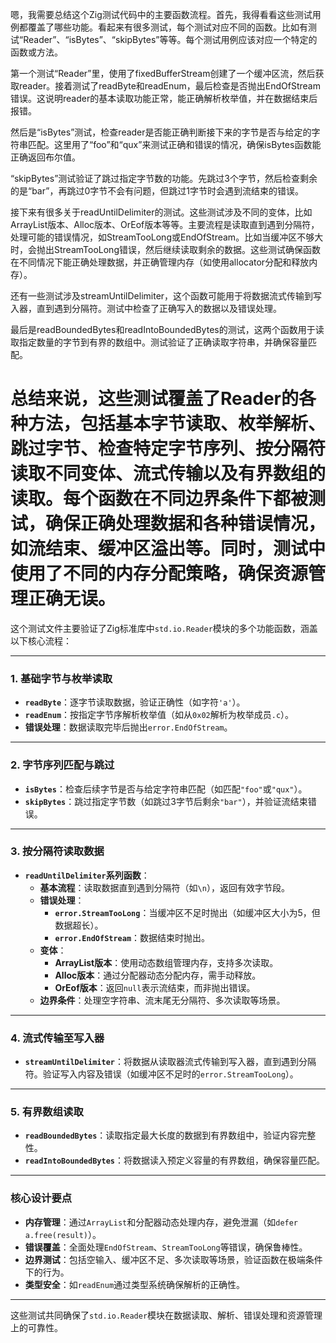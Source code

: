 嗯，我需要总结这个Zig测试代码中的主要函数流程。首先，我得看看这些测试用例都覆盖了哪些功能。看起来有很多测试，每个测试对应不同的函数。比如有测试“Reader”、“isBytes”、“skipBytes”等等。每个测试用例应该对应一个特定的函数或方法。

第一个测试“Reader”里，使用了fixedBufferStream创建了一个缓冲区流，然后获取reader。接着测试了readByte和readEnum，最后检查是否抛出EndOfStream错误。这说明reader的基本读取功能正常，能正确解析枚举值，并在数据结束后报错。

然后是“isBytes”测试，检查reader是否能正确判断接下来的字节是否与给定的字符串匹配。这里用了“foo”和“qux”来测试正确和错误的情况，确保isBytes函数能正确返回布尔值。

“skipBytes”测试验证了跳过指定字节数的功能。先跳过3个字节，然后检查剩余的是“bar”，再跳过0字节不会有问题，但跳过1字节时会遇到流结束的错误。

接下来有很多关于readUntilDelimiter的测试。这些测试涉及不同的变体，比如ArrayList版本、Alloc版本、OrEof版本等等。主要流程是读取直到遇到分隔符，处理可能的错误情况，如StreamTooLong或EndOfStream。比如当缓冲区不够大时，会抛出StreamTooLong错误，然后继续读取剩余的数据。这些测试确保函数在不同情况下能正确处理数据，并正确管理内存（如使用allocator分配和释放内存）。

还有一些测试涉及streamUntilDelimiter，这个函数可能用于将数据流式传输到写入器，直到遇到分隔符。测试中检查了正确写入的数据以及错误处理。

最后是readBoundedBytes和readIntoBoundedBytes的测试，这两个函数用于读取指定数量的字节到有界的数组中。测试验证了正确读取字符串，并确保容量匹配。

总结来说，这些测试覆盖了Reader的各种方法，包括基本字节读取、枚举解析、跳过字节、检查特定字节序列、按分隔符读取不同变体、流式传输以及有界数组的读取。每个函数在不同边界条件下都被测试，确保正确处理数据和各种错误情况，如流结束、缓冲区溢出等。同时，测试中使用了不同的内存分配策略，确保资源管理正确无误。
================================================
这个测试文件主要验证了Zig标准库中`std.io.Reader`模块的多个功能函数，涵盖以下核心流程：

---

### 1. **基础字节与枚举读取**
- **`readByte`**：逐字节读取数据，验证正确性（如字符`'a'`）。
- **`readEnum`**：按指定字节序解析枚举值（如从`0x02`解析为枚举成员`.c`）。
- **错误处理**：数据读取完毕后抛出`error.EndOfStream`。

---

### 2. **字节序列匹配与跳过**
- **`isBytes`**：检查后续字节是否与给定字符串匹配（如匹配`"foo"`或`"qux"`）。
- **`skipBytes`**：跳过指定字节数（如跳过3字节后剩余`"bar"`），并验证流结束错误。

---

### 3. **按分隔符读取数据**
- **`readUntilDelimiter`系列函数**：
  - **基本流程**：读取数据直到遇到分隔符（如`\n`），返回有效字节段。
  - **错误处理**：
    - **`error.StreamTooLong`**：当缓冲区不足时抛出（如缓冲区大小为5，但数据超长）。
    - **`error.EndOfStream`**：数据结束时抛出。
  - **变体**：
    - **ArrayList版本**：使用动态数组管理内存，支持多次读取。
    - **Alloc版本**：通过分配器动态分配内存，需手动释放。
    - **OrEof版本**：返回`null`表示流结束，而非抛出错误。
  - **边界条件**：处理空字符串、流末尾无分隔符、多次读取等场景。

---

### 4. **流式传输至写入器**
- **`streamUntilDelimiter`**：将数据从读取器流式传输到写入器，直到遇到分隔符。验证写入内容及错误（如缓冲区不足时的`error.StreamTooLong`）。

---

### 5. **有界数组读取**
- **`readBoundedBytes`**：读取指定最大长度的数据到有界数组中，验证内容完整性。
- **`readIntoBoundedBytes`**：将数据读入预定义容量的有界数组，确保容量匹配。

---

### 核心设计要点
- **内存管理**：通过`ArrayList`和分配器动态处理内存，避免泄漏（如`defer a.free(result)`）。
- **错误覆盖**：全面处理`EndOfStream`、`StreamTooLong`等错误，确保鲁棒性。
- **边界测试**：包括空输入、缓冲区不足、多次读取等场景，验证函数在极端条件下的行为。
- **类型安全**：如`readEnum`通过类型系统确保解析的正确性。

---

这些测试共同确保了`std.io.Reader`模块在数据读取、解析、错误处理和资源管理上的可靠性。
